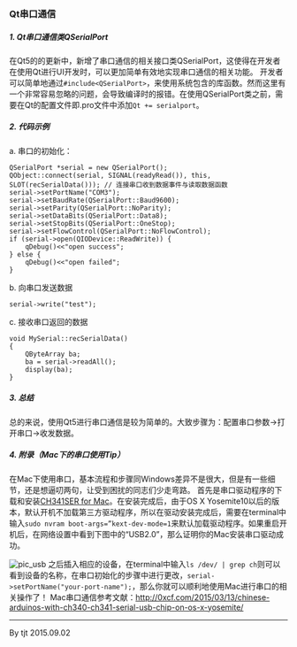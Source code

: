 ### Qt串口通信
##### 1. Qt串口通信类QSerialPort
在Qt5的的更新中，新增了串口通信的相关接口类QSerialPort，这使得在开发者在使用Qt进行UI开发时，可以更加简单有效地实现串口通信的相关功能。
开发者可以简单地通过`#include<QSerialPort>`，来使用系统包含的库函数。然而这里有一个非常容易忽略的问题，会导致编译时的报错。在使用QSerialPort类之前，需要在Qt的配置文件即.pro文件中添加`Qt += serialport`。
##### 2. 代码示例
a. 串口的初始化：
```
QSerialPort *serial = new QSerialPort();
QObject::connect(serial, SIGNAL(readyRead()), this, SLOT(recSerialData())); // 连接串口收到数据事件与读取数据函数
serial->setPortName("COM3");
serial->setBaudRate(QSerialPort::Baud9600);
serial->setParity(QSerialPort::NoParity);
serial->setDataBits(QSerialPort::Data8);
serial->setStopBits(QSerialPort::OneStop);
serial->setFlowControl(QSerialPort::NoFlowControl);
if (serial->open(QIODevice::ReadWrite)) {
    qDebug()<<"open success";
} else {
    qDebug()<<"open failed";
}
```
b. 向串口发送数据
```
serial->write("test");
```
c. 接收串口返回的数据
```
void MySerial::recSerialData()
{
    QByteArray ba;
    ba = serial->readAll();
    display(ba);
}
```
##### 3. 总结
总的来说，使用Qt5进行串口通信是较为简单的。大致步骤为：配置串口参数->打开串口->收发数据。

##### 4. 附录（Mac下的串口使用Tip）
在Mac下使用串口，基本流程和步骤同Windows差异不是很大，但是有一些细节，还是想逼叨两句，让受到困扰的同志们少走弯路。
首先是串口驱动程序的下载和安装[CH341SER for Mac](http://0xcf.com/2015/03/13/chinese-arduinos-with-ch340-ch341-serial-usb-chip-on-os-x-yosemite/)。在安装完成后，由于OS X Yosemite10以后的版本，默认开机不加载第三方驱动程序，所以在驱动安装完成后，需要在terminal中输入`sudo nvram boot-args=”kext-dev-mode=1`来默认加载驱动程序。如果重启开机后，在网络设置中看到下图中的“USB2.0”，那么证明你的Mac安装串口驱动成功。

![pic_usb](https://raw.githubusercontent.com/onlytjt/MarkdownPics/master/QtSerial_1.png)
之后插入相应的设备，在terminal中输入`ls /dev/ | grep ch`则可以看到设备的名称，在串口初始化的步骤中进行更改，`serial->setPortName("your-port-name");`，那么你就可以顺利地使用Mac进行串口的相关操作了！
Mac串口通信参考文献：http://0xcf.com/2015/03/13/chinese-arduinos-with-ch340-ch341-serial-usb-chip-on-os-x-yosemite/
***
By tjt
2015.09.02



